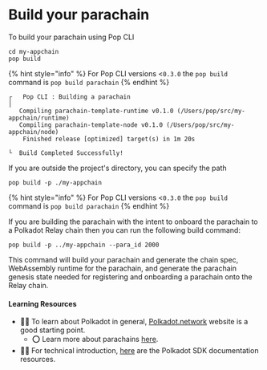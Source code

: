 # Build your parachain

To build your parachain using Pop CLI

```shell
cd my-appchain
pop build
```

{% hint style="info" %}
For Pop CLI versions <`0.3.0` the `pop build` command is `pop build parachain`
{% endhint %}

```
┌   Pop CLI : Building a parachain
│
   Compiling parachain-template-runtime v0.1.0 (/Users/pop/src/my-appchain/runtime)
   Compiling parachain-template-node v0.1.0 (/Users/pop/src/my-appchain/node)
    Finished release [optimized] target(s) in 1m 20s

└  Build Completed Successfully!
```

If you are outside the project's directory, you can specify the path

```shell
pop build -p ./my-appchain
```

{% hint style="info" %}
For Pop CLI versions <`0.3.0` the `pop build` command is `pop build parachain`
{% endhint %}

If you are building the parachain with the intent to onboard the parachain to a Polkadot Relay chain then you can run the following build command:

```
pop build -p ../my-appchain --para_id 2000
```

This command will build your parachain and generate the chain spec, WebAssembly runtime for the parachain, and generate the parachain genesis state needed for registering and onboarding a parachain onto the Relay chain.

#### Learning Resources

* 🧑‍🏫 To learn about Polkadot in general, [Polkadot.network](https://polkadot.network/) website is a good starting point.
  * ⭕ Learn more about parachains [here](https://wiki.polkadot.network/docs/learn-parachains).
* 🧑‍🔧 For technical introduction, [here](https://github.com/paritytech/polkadot-sdk#-documentation) are the Polkadot SDK documentation resources.
